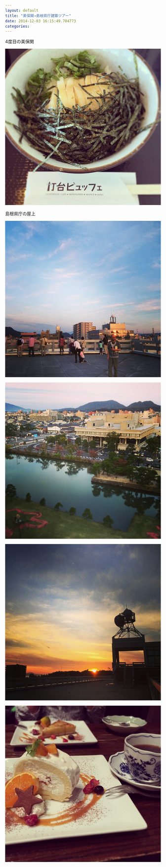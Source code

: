 ```yaml
---
layout: default
title: "美保関→島根県庁建築ツアー"
date: 2014-12-03 16:15:49.704773
categories: 
---
```


4度目の美保関

![4度目の美保関](/assets/images/201410/10735036_554834481315526_1024736167_n.jpg)

島根県庁の屋上

![](/assets/images/201410/10732019_1525742574330209_1974924226_n.jpg)

![](/assets/images/201410/10735401_544487799014982_1878096013_n.jpg)

![](/assets/images/201410/10666235_537154339762087_1765536305_n.jpg)

![](/assets/images/201410/10729414_1510045629235553_646895351_n.jpg)


